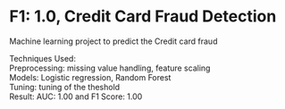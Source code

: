 # F1: 1.0, Credit Card Fraud Detection
Machine learning project to predict the Credit card fraud

Techniques Used:  
Preprocessing: missing value handling, feature scaling  
Models: Logistic regression, Random Forest  
Tuning: tuning of the theshold  
Result: AUC: 1.00 and F1 Score: 1.00
